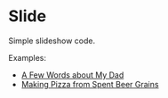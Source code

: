 # Slide

Simple slideshow code.

Examples:


* [A Few Words about My Dad](http://sawv.org/a-few-words-about-my-dad-slideshow-version.html)
* [Making Pizza from Spent Beer Grains](http://wren.soupmode.com/slideshow-making-pizza-from-spent-beer-grains-v2.html)
